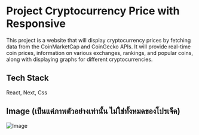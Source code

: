 
# Project Cryptocurrency Price with Responsive

This project is a website that will display cryptocurrency prices by fetching data from the CoinMarketCap and CoinGecko APIs. It will provide real-time coin prices, information on various exchanges, rankings, and popular coins, along with displaying graphs for different cryptocurrencies.


## Tech Stack

React, Next, Css




## Image (เป็นแค่ภาพตัวอย่างเท่านั้น ไม่ใช่ทั้งหมดของโปรเจ็ค)

![Image](https://i.postimg.cc/MG6hCQ1m/crypto.png)


